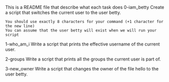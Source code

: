 This is a README file that describe what each task does
0-iam_betty
Create a script that switches the current user to the user betty.

    You should use exactly 8 characters for your command (+1 character for the new line)
    You can assume that the user betty will exist when we will run your script

1-who_am_i
Write a script that prints the effective username of the current user.

2-groups
Write a script that prints all the groups the current user is part of.

3-new_owner 
Write a script that changes the owner of the file hello to the user betty.
